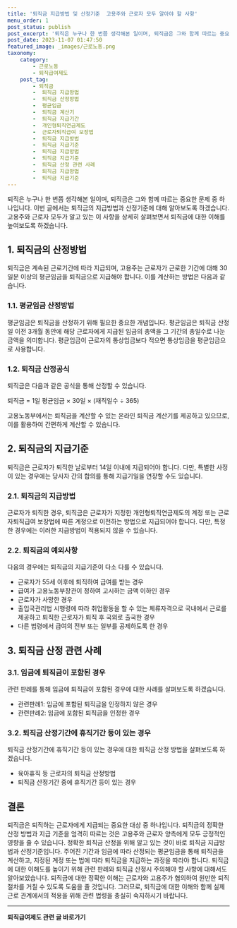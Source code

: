 ```yaml
---
title: '퇴직금 지급방법 및 산정기준  고용주와 근로자 모두 알아야 할 사항'
menu_order: 1
post_status: publish
post_excerpt: '퇴직은 누구나 한 번쯤 생각해본 일이며, 퇴직금은 그와 함께 따르는 중요한 문제 중 하나입니다. 이번 글에서는 퇴직금의 지급방법과 산정기준에 대해 알아보도록 하겠습니다. 고용주와 근로자 모두가 알고 있는 이 사항을 상세히 살펴보면서 퇴직금에 대한 이해를 높여보도록 하겠습니다.'
post_date: 2023-11-07 01:47:50
featured_image: _images/근로노동.png
taxonomy:
    category:
        - 근로노동
        - 퇴직급여제도
    post_tag:
        - 퇴직금
        -  퇴직금 지급방법
        -  퇴직금 산정방법
        -  평균임금
        -  퇴직금 계산기
        -  퇴직금 지급기간
        -  개인형퇴직연금제도
        -  근로자퇴직급여 보장법
        -  퇴직금 지급방법
        -  퇴직금 지급기준
        -  퇴직금 지급방법
        -  퇴직금 지급기준
        -  퇴직금 산정 관련 사례
        -  퇴직금 지급방법
        -  퇴직금 지급기준
---
```




퇴직은 누구나 한 번쯤 생각해본 일이며, 퇴직금은 그와 함께 따르는 중요한 문제 중 하나입니다. 이번 글에서는 퇴직금의 지급방법과 산정기준에 대해 알아보도록 하겠습니다. 고용주와 근로자 모두가 알고 있는 이 사항을 상세히 살펴보면서 퇴직금에 대한 이해를 높여보도록 하겠습니다.

## 1. 퇴직금의 산정방법

퇴직금은 계속된 근로기간에 따라 지급되며, 고용주는 근로자가 근로한 기간에 대해 30일분 이상의 평균임금을 퇴직금으로 지급해야 합니다. 이를 계산하는 방법은 다음과 같습니다.

### 1.1. 평균임금 산정방법

평균임금은 퇴직금을 산정하기 위해 필요한 중요한 개념입니다. 평균임금은 퇴직금 산정일 이전 3개월 동안에 해당 근로자에게 지급된 임금의 총액을 그 기간의 총일수로 나눈 금액을 의미합니다. 평균임금이 근로자의 통상임금보다 적으면 통상임금을 평균임금으로 사용합니다.

### 1.2. 퇴직금 산정공식

퇴직금은 다음과 같은 공식을 통해 산정할 수 있습니다.

퇴직금 = 1일 평균임금 × 30일 × (재직일수 ÷ 365)

고용노동부에서는 퇴직금을 계산할 수 있는 온라인 퇴직금 계산기를 제공하고 있으므로, 이를 활용하여 간편하게 계산할 수 있습니다.

## 2. 퇴직금의 지급기준

퇴직금은 근로자가 퇴직한 날로부터 14일 이내에 지급되어야 합니다. 다만, 특별한 사정이 있는 경우에는 당사자 간의 합의를 통해 지급기일을 연장할 수도 있습니다.

### 2.1. 퇴직금의 지급방법

근로자가 퇴직한 경우, 퇴직금은 근로자가 지정한 개인형퇴직연금제도의 계정 또는 근로자퇴직급여 보장법에 따른 계정으로 이전하는 방법으로 지급되어야 합니다. 다만, 특정한 경우에는 이러한 지급방법이 적용되지 않을 수 있습니다.

### 2.2. 퇴직금의 예외사항

다음의 경우에는 퇴직금의 지급기준이 다소 다를 수 있습니다.

- 근로자가 55세 이후에 퇴직하여 급여를 받는 경우
- 급여가 고용노동부장관이 정하여 고시하는 금액 이하인 경우
- 근로자가 사망한 경우
- 출입국관리법 시행령에 따라 취업활동을 할 수 있는 체류자격으로 국내에서 근로를 제공하고 퇴직한 근로자가 퇴직 후 국외로 출국한 경우
- 다른 법령에서 급여의 전부 또는 일부를 공제하도록 한 경우

## 3. 퇴직금 산정 관련 사례

### 3.1. 임금에 퇴직금이 포함된 경우

관련 판례를 통해 임금에 퇴직금이 포함된 경우에 대한 사례를 살펴보도록 하겠습니다.

- 관련판례1: 임금에 포함된 퇴직금을 인정하지 않은 경우
- 관련판례2: 임금에 포함된 퇴직금을 인정한 경우

### 3.2. 퇴직금 산정기간에 휴직기간 등이 있는 경우

퇴직금 산정기간에 휴직기간 등이 있는 경우에 대한 퇴직금 산정 방법을 살펴보도록 하겠습니다.

- 육아휴직 등 근로자의 퇴직금 산정방법
- 퇴직금 산정기간 중에 휴직기간 등이 있는 경우

## 결론

퇴직금은 퇴직하는 근로자에게 지급되는 중요한 대상 중 하나입니다. 퇴직금의 정확한 산정 방법과 지급 기준을 엄격히 따르는 것은 고용주와 근로자 양측에게 모두 긍정적인 영향을 줄 수 있습니다. 정확한 퇴직금 산정을 위해 알고 있는 것이 바로 퇴직금 지급방법과 산정기준입니다. 주어진 기간과 임금에 따라 산정되는 평균임금을 통해 퇴직금을 계산하고, 지정된 계정 또는 법에 따라 퇴직금을 지급하는 과정을 따라야 합니다. 퇴직금에 대한 이해도를 높이기 위해 관련 판례와 퇴직금 산정시 주의해야 할 사항에 대해서도 알아보았습니다. 퇴직금에 대한 정확한 이해는 근로자와 고용주가 협의하여 원만한 퇴직 절차를 거칠 수 있도록 도움을 줄 것입니다. 그러므로, 퇴직금에 대한 이해와 함께 실제 근로 관계에서의 적용을 위해 관련 법령을 충실히 숙지하시기 바랍니다.
<!-- wp:separator -->
<hr class="wp-block-separator has-alpha-channel-opacity"/>
<!-- /wp:separator -->

<!-- wp:group {"backgroundColor":"base","layout":{"type":"constrained"}} -->
<div class="wp-block-group has-base-background-color has-background"><!-- wp:paragraph {"align":"center","fontSize":"medium"} -->
<p class="has-text-align-center has-large-font-size"><strong>퇴직급여제도 관련 글 바로가기</strong></p>
<!-- /wp:paragraph -->


<!-- wp:latest-posts {"categories":[{"id":12695,"count":19,"description":"","link":"https://uknowlaw.com/category/%ed%87%b4%ec%a7%81%ea%b8%89%ec%97%ac%ec%a0%9c%eb%8f%84/","name":"퇴직급여제도","slug":"퇴직급여제도","taxonomy":"category","parent":0,"meta":[],"_links":{"self":[{"href":"https://uknowlaw.com/wp-json/wp/v2/categories/12695"}],"collection":[{"href":"https://uknowlaw.com/wp-json/wp/v2/categories"}],"about":[{"href":"https://uknowlaw.com/wp-json/wp/v2/taxonomies/category"}],"wp:post_type":[{"href":"https://uknowlaw.com/wp-json/wp/v2/posts?categories=12695"}],"curies":[{"name":"wp","href":"https://api.w.org/{rel}","templated":true}]}}],"postsToShow":100,"excerptLength":28,"postLayout":"grid","columns":2,"featuredImageAlign":"left","featuredImageSizeSlug":"large","fontSize":18px} /--></div>
<!-- /wp:group -->